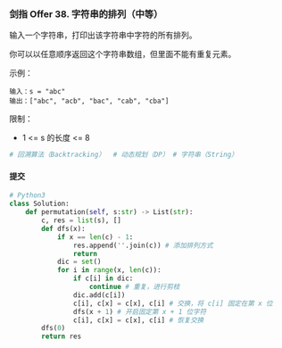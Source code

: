 ### 剑指 Offer 38. 字符串的排列（中等）

输入一个字符串，打印出该字符串中字符的所有排列。

你可以以任意顺序返回这个字符串数组，但里面不能有重复元素。

示例：

```text
输入：s = "abc"
输出：["abc", "acb", "bac", "cab", "cba"]
```

限制：

- 1 <= s 的长度 <= 8

```py
# 回溯算法（Backtracking）  # 动态规划（DP） # 字符串（String）
```

#### 提交

```py
# Python3
class Solution:
    def permutation(self, s:str) -> List(str):
        c, res = list(s), []
        def dfs(x):
            if x == len(c) - 1:
                res.append(''.join(c)) # 添加排列方式
                return
            dic = set()
            for i in range(x, len(c)):
                if c[i] in dic:
                    continue # 重复，进行剪枝
                dic.add(c[i])
                c[i], c[x] = c[x], c[i] # 交换，将 c[i] 固定在第 x 位
                dfs(x + 1) # 开启固定第 x + 1 位字符
                c[i], c[x] = c[x], c[i] # 恢复交换
        dfs(0)
        return res
```
